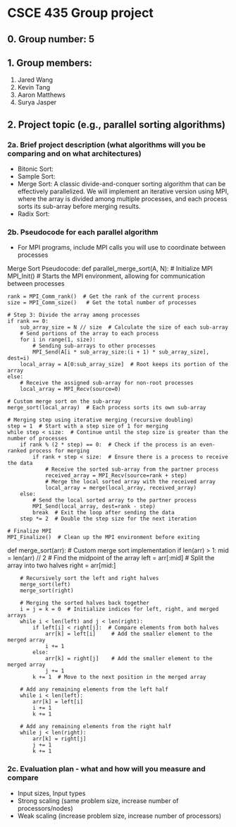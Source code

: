 # CSCE 435 Group project

## 0. Group number: 5

## 1. Group members:
1. Jared Wang
2. Kevin Tang
3. Aaron Matthews
4. Surya Jasper

## 2. Project topic (e.g., parallel sorting algorithms)

### 2a. Brief project description (what algorithms will you be comparing and on what architectures)

- Bitonic Sort:
- Sample Sort:
- Merge Sort: A classic divide-and-conquer sorting algorithm that can be effectively parallelized.
  We will implement an iterative version using MPI, where the array is divided among multiple processes,
  and each process sorts its sub-array before merging results.
- Radix Sort:

### 2b. Pseudocode for each parallel algorithm
- For MPI programs, include MPI calls you will use to coordinate between processes

Merge Sort Pseudocode:
def parallel_merge_sort(A, N):
    # Initialize MPI
    MPI_Init()  # Starts the MPI environment, allowing for communication between processes

    rank = MPI_Comm_rank()  # Get the rank of the current process
    size = MPI_Comm_size()   # Get the total number of processes

    # Step 3: Divide the array among processes
    if rank == 0:
        sub_array_size = N // size  # Calculate the size of each sub-array
        # Send portions of the array to each process
        for i in range(1, size):
            # Sending sub-arrays to other processes
            MPI_Send(A[i * sub_array_size:(i + 1) * sub_array_size], dest=i)
        local_array = A[0:sub_array_size]  # Root keeps its portion of the array
    else:
        # Receive the assigned sub-array for non-root processes
        local_array = MPI_Recv(source=0)

    # Custom merge sort on the sub-array
    merge_sort(local_array)  # Each process sorts its own sub-array

    # Merging step using iterative merging (recursive doubling)
    step = 1  # Start with a step size of 1 for merging
    while step < size:  # Continue until the step size is greater than the number of processes
        if rank % (2 * step) == 0:  # Check if the process is an even-ranked process for merging
            if rank + step < size:  # Ensure there is a process to receive the data
                # Receive the sorted sub-array from the partner process
                received_array = MPI_Recv(source=rank + step)
                # Merge the local sorted array with the received array
                local_array = merge(local_array, received_array)
        else:
            # Send the local sorted array to the partner process
            MPI_Send(local_array, dest=rank - step)
            break  # Exit the loop after sending the data
        step *= 2  # Double the step size for the next iteration

    # Finalize MPI
    MPI_Finalize()  # Clean up the MPI environment before exiting

def merge_sort(arr):
    # Custom merge sort implementation
    if len(arr) > 1:
        mid = len(arr) // 2  # Find the midpoint of the array
        left = arr[:mid]      # Split the array into two halves
        right = arr[mid:]

        # Recursively sort the left and right halves
        merge_sort(left)
        merge_sort(right)

        # Merging the sorted halves back together
        i = j = k = 0  # Initialize indices for left, right, and merged arrays
        while i < len(left) and j < len(right):
            if left[i] < right[j]:  # Compare elements from both halves
                arr[k] = left[i]     # Add the smaller element to the merged array
                i += 1
            else:
                arr[k] = right[j]    # Add the smaller element to the merged array
                j += 1
            k += 1  # Move to the next position in the merged array

        # Add any remaining elements from the left half
        while i < len(left):
            arr[k] = left[i]
            i += 1
            k += 1

        # Add any remaining elements from the right half
        while j < len(right):
            arr[k] = right[j]
            j += 1
            k += 1



### 2c. Evaluation plan - what and how will you measure and compare
- Input sizes, Input types
- Strong scaling (same problem size, increase number of processors/nodes)
- Weak scaling (increase problem size, increase number of processors)
